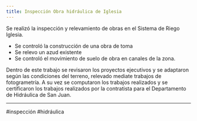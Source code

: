 ```yaml
---
title: Inspección Obra hidráulica de Iglesia
---
```


Se realizó la inspección y relevamiento de obras en el Sistema de Riego Iglesia.
* Se controló la construcción de una obra de toma 
* Se relevo un azud existente
* Se controló el movimiento de suelo de obra en canales de la zona. 

Dentro de este trabajo se revisaron los proyectos ejecutivos y se adaptaron según las condiciones del terreno, relevado mediate trabajos de fotogrametría. A su vez se computaron los trabajos realizados y se certificaron los trabajos realizados por la contratista para el Departamento de Hidráulica de San Juan. 

---
#inspección #hidráulica